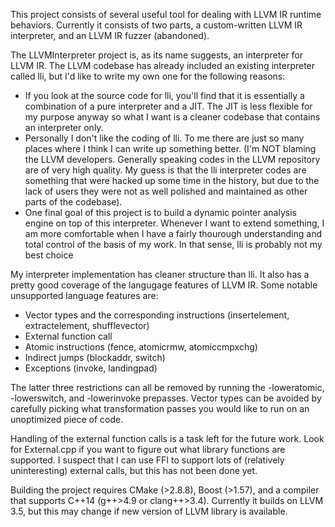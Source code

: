 This project consists of several useful tool for dealing with LLVM IR runtime behaviors. Currently it consists of two parts, a custom-written LLVM IR interpreter, and an LLVM IR fuzzer (abandoned).

The LLVMInterpreter project is, as its name suggests, an interpreter for LLVM IR. The LLVM codebase has already included an existing interpreter called lli, but I'd like to write my own one for the following reasons:
- If you look at the source code for lli, you'll find that it is essentially a combination of a pure interpreter and a JIT. The JIT is less flexible for my purpose anyway so what I want is a cleaner codebase that contains an interpreter only.
- Personally I don't like the coding of lli. To me there are just so many places where I think I can write up something better. (I'm NOT blaming the LLVM developers. Generally speaking codes in the LLVM repository are of very high quality. My guess is that the lli interpreter codes are something that were hacked up some time in the history, but due to the lack of users they were not as well polished and maintained as other parts of the codebase). 
- One final goal of this project is to build a dynamic pointer analysis engine on top of this interpreter. Whenever I want to extend something, I am more comfortable when I have a fairly thourough understanding and total control of the basis of my work. In that sense, lli is probably not my best choice

My interpreter implementation has cleaner structure than lli. It also has a pretty good coverage of the langugage features of LLVM IR. Some notable unsupported language features are:
- Vector types and the corresponding instructions (insertelement, extractelement, shufflevector)
- External function call
- Atomic instructions (fence, atomicrmw, atomiccmpxchg)
- Indirect jumps (blockaddr, switch)
- Exceptions (invoke, landingpad)

The latter three restrictions can all be removed by running the -loweratomic, -lowerswitch, and -lowerinvoke prepasses. Vector types can be avoided by carefully picking what transformation passes you would like to run on an unoptimized piece of code.

Handling of the external function calls is a task left for the future work. Look for External.cpp if you want to figure out what library functions are supported. I suspect that I can use FFI to support lots of (relatively uninteresting) external calls, but this has not been done yet.

Building the project requires CMake (>2.8.8), Boost (>1.57), and a compiler that supports C++14 (g++>4.9 or clang++>3.4). Currently it builds on LLVM 3.5, but this may change if new version of LLVM library is available.
